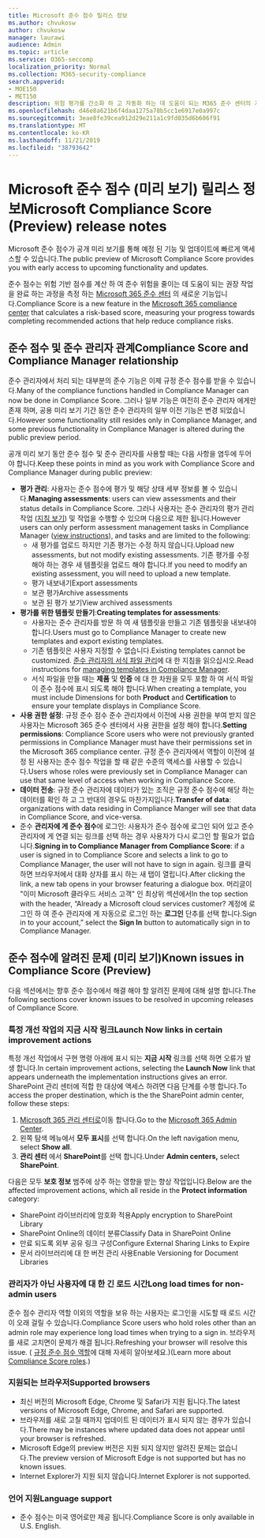```yaml
---
title: Microsoft 준수 점수 릴리스 정보
ms.author: chvukosw
author: chvukosw
manager: laurawi
audience: Admin
ms.topic: article
ms.service: O365-seccomp
localization_priority: Normal
ms.collection: M365-security-compliance
search.appverid:
- MOE150
- MET150
description: 위험 평가를 간소화 하 고 자동화 하는 데 도움이 되는 M365 준수 센터의 기능인 Microsoft 준수 점수 (미리 보기)에 대 한 릴리스 정보 및 알려진 문제
ms.openlocfilehash: d46e8a621b6f4daa1275a78b5cc1e6917e0a997c
ms.sourcegitcommit: 3eae8fe39cea912d29e211a1c9fd035d6b606f91
ms.translationtype: MT
ms.contentlocale: ko-KR
ms.lasthandoff: 11/21/2019
ms.locfileid: "38793642"
---
```

# <a name="microsoft-compliance-score-preview-release-notes"></a><span data-ttu-id="81ded-103">Microsoft 준수 점수 (미리 보기) 릴리스 정보</span><span class="sxs-lookup"><span data-stu-id="81ded-103">Microsoft Compliance Score (Preview) release notes</span></span>

<span data-ttu-id="81ded-104">Microsoft 준수 점수가 공개 미리 보기를 통해 예정 된 기능 및 업데이트에 빠르게 액세스할 수 있습니다.</span><span class="sxs-lookup"><span data-stu-id="81ded-104">The public preview of Microsoft Compliance Score provides you with early access to upcoming functionality and updates.</span></span>

<span data-ttu-id="81ded-105">준수 점수는 위험 기반 점수를 계산 하 여 준수 위험을 줄이는 데 도움이 되는 권장 작업을 완료 하는 과정을 측정 하는 [Microsoft 365 준수 센터](microsoft-365-compliance-center.md) 의 새로운 기능입니다.</span><span class="sxs-lookup"><span data-stu-id="81ded-105">Compliance Score is a new feature in the [Microsoft 365 compliance center](microsoft-365-compliance-center.md) that calculates a risk-based score, measuring your progress towards completing recommended actions that help reduce compliance risks.</span></span>

## <a name="compliance-score-and-compliance-manager-relationship"></a><span data-ttu-id="81ded-106">준수 점수 및 준수 관리자 관계</span><span class="sxs-lookup"><span data-stu-id="81ded-106">Compliance Score and Compliance Manager relationship</span></span>

<span data-ttu-id="81ded-107">준수 관리자에서 처리 되는 대부분의 준수 기능은 이제 규정 준수 점수를 받을 수 있습니다.</span><span class="sxs-lookup"><span data-stu-id="81ded-107">Many of the compliance functions handled in Compliance Manager can now be done in Compliance Score.</span></span> <span data-ttu-id="81ded-108">그러나 일부 기능은 여전히 준수 관리자 에게만 존재 하며, 공용 미리 보기 기간 동안 준수 관리자의 일부 이전 기능은 변경 되었습니다.</span><span class="sxs-lookup"><span data-stu-id="81ded-108">However some functionality still resides only in Compliance Manager, and some previous functionality in Compliance Manager is altered during the public preview period.</span></span> 

<span data-ttu-id="81ded-109">공개 미리 보기 동안 준수 점수 및 준수 관리자를 사용할 때는 다음 사항을 염두에 두어야 합니다.</span><span class="sxs-lookup"><span data-stu-id="81ded-109">Keep these points in mind as you work with Compliance Score and Compliance Manager during public preview:</span></span>

- <span data-ttu-id="81ded-110">**평가 관리**: 사용자는 준수 점수에 평가 및 해당 상태 세부 정보를 볼 수 있습니다.</span><span class="sxs-lookup"><span data-stu-id="81ded-110">**Managing assessments**: users can view assessments and their status details in Compliance Score.</span></span> <span data-ttu-id="81ded-111">그러나 사용자는 준수 관리자의 평가 관리 작업 ([지침 보기](working-with-compliance-manager.md#assessments)) 및 작업을 수행할 수 있으며 다음으로 제한 됩니다.</span><span class="sxs-lookup"><span data-stu-id="81ded-111">However users can only perform assessment management tasks in Compliance Manager ([view instructions](working-with-compliance-manager.md#assessments)), and tasks and are limited to the following:</span></span>
    - <span data-ttu-id="81ded-112">새 평가를 업로드 하지만 기존 평가는 수정 하지 않습니다.</span><span class="sxs-lookup"><span data-stu-id="81ded-112">Upload new assessments, but not modify existing assessments.</span></span> <span data-ttu-id="81ded-113">기존 평가를 수정 해야 하는 경우 새 템플릿을 업로드 해야 합니다.</span><span class="sxs-lookup"><span data-stu-id="81ded-113">If you need to modify an existing assessment, you will need to upload a new template.</span></span>
    - <span data-ttu-id="81ded-114">평가 내보내기</span><span class="sxs-lookup"><span data-stu-id="81ded-114">Export assessments</span></span>
    - <span data-ttu-id="81ded-115">보관 평가</span><span class="sxs-lookup"><span data-stu-id="81ded-115">Archive assessments</span></span>
    - <span data-ttu-id="81ded-116">보관 된 평가 보기</span><span class="sxs-lookup"><span data-stu-id="81ded-116">View archived assessments</span></span>
 - <span data-ttu-id="81ded-117">**평가를 위한 템플릿 만들기**:</span><span class="sxs-lookup"><span data-stu-id="81ded-117">**Creating templates for assessments**:</span></span> 
   - <span data-ttu-id="81ded-118">사용자는 준수 관리자를 방문 하 여 새 템플릿을 만들고 기존 템플릿을 내보내야 합니다.</span><span class="sxs-lookup"><span data-stu-id="81ded-118">Users must go to Compliance Manager to create new templates and export existing templates.</span></span> 
   - <span data-ttu-id="81ded-119">기존 템플릿은 사용자 지정할 수 없습니다.</span><span class="sxs-lookup"><span data-stu-id="81ded-119">Existing templates cannot be customized.</span></span> <span data-ttu-id="81ded-120">[준수 관리자의 서식 파일 관리](working-with-compliance-manager.md#templates)에 대 한 지침을 읽으십시오.</span><span class="sxs-lookup"><span data-stu-id="81ded-120">Read instructions for [managing templates in Compliance Manager](working-with-compliance-manager.md#templates).</span></span>
   - <span data-ttu-id="81ded-121">서식 파일을 만들 때는 **제품** 및 **인증** 에 대 한 차원을 모두 포함 하 여 서식 파일이 준수 점수에 표시 되도록 해야 합니다.</span><span class="sxs-lookup"><span data-stu-id="81ded-121">When creating a template, you must include Dimensions for both **Product** and **Certification** to ensure your template displays in Compliance Score.</span></span>
 - <span data-ttu-id="81ded-122">**사용 권한 설정**: 규정 준수 점수 준수 관리자에서 이전에 사용 권한을 부여 받지 않은 사용자는 Microsoft 365 준수 센터에서 사용 권한을 설정 해야 합니다.</span><span class="sxs-lookup"><span data-stu-id="81ded-122">**Setting permissions**: Compliance Score users who were not previously granted permissions in Compliance Manager must have their permissions set in the Microsoft 365 compliance center.</span></span> <span data-ttu-id="81ded-123">규정 준수 관리자에서 역할이 이전에 설정 된 사용자는 준수 점수 작업을 할 때 같은 수준의 액세스를 사용할 수 있습니다.</span><span class="sxs-lookup"><span data-stu-id="81ded-123">Users whose roles were previously set in Compliance Manager can use that same level of access when working in Compliance Score.</span></span>
- <span data-ttu-id="81ded-124">**데이터 전송**: 규정 준수 관리자에 데이터가 있는 조직은 규정 준수 점수에 해당 하는 데이터를 확인 하 고 그 반대의 경우도 마찬가지입니다.</span><span class="sxs-lookup"><span data-stu-id="81ded-124">**Transfer of data**: organizations with data residing in Compliance Manger will see that data in Compliance Score, and vice-versa.</span></span>
- <span data-ttu-id="81ded-125">준수 **관리자에 게 준수 점수**에 로그인: 사용자가 준수 점수에 로그인 되어 있고 준수 관리자에 게 연결 되는 링크를 선택 하는 경우 사용자가 다시 로그인 할 필요가 없습니다.</span><span class="sxs-lookup"><span data-stu-id="81ded-125">**Signing in to Compliance Manager from Compliance Score**: if a user is signed in to Compliance Score and selects a link to go to Compliance Manager, the user will not have to sign in again.</span></span> <span data-ttu-id="81ded-126">링크를 클릭 하면 브라우저에서 대화 상자를 표시 하는 새 탭이 열립니다.</span><span class="sxs-lookup"><span data-stu-id="81ded-126">After clicking the link, a new tab opens in your browser featuring a dialogue box.</span></span> <span data-ttu-id="81ded-127">머리글이 "이미 Microsoft 클라우드 서비스 고객" 인 최상위 섹션에서</span><span class="sxs-lookup"><span data-stu-id="81ded-127">In the top section with the header, “Already a Microsoft cloud services customer?</span></span> <span data-ttu-id="81ded-128">계정에 로그인 하 여 준수 관리자에 게 자동으로 로그인 하는 **로그인** 단추를 선택 합니다.</span><span class="sxs-lookup"><span data-stu-id="81ded-128">Sign in to your account,” select the **Sign In** button to automatically sign in to Compliance Manager.</span></span>

## <a name="known-issues-in-compliance-score-preview"></a><span data-ttu-id="81ded-129">준수 점수에 알려진 문제 (미리 보기)</span><span class="sxs-lookup"><span data-stu-id="81ded-129">Known issues in Compliance Score (Preview)</span></span>

<span data-ttu-id="81ded-130">다음 섹션에서는 향후 준수 점수에서 해결 해야 할 알려진 문제에 대해 설명 합니다.</span><span class="sxs-lookup"><span data-stu-id="81ded-130">The following sections cover known issues to be resolved in upcoming releases of Compliance Score.</span></span>

### <a name="launch-now-links-in-certain-improvement-actions"></a><span data-ttu-id="81ded-131">특정 개선 작업의 지금 시작 링크</span><span class="sxs-lookup"><span data-stu-id="81ded-131">Launch Now links in certain improvement actions</span></span>

<span data-ttu-id="81ded-132">특정 개선 작업에서 구현 명령 아래에 표시 되는 **지금 시작** 링크를 선택 하면 오류가 발생 합니다.</span><span class="sxs-lookup"><span data-stu-id="81ded-132">In certain improvement actions, selecting the **Launch Now** link that appears underneath the implementation instructions gives an error.</span></span> <span data-ttu-id="81ded-133">SharePoint 관리 센터에 적합 한 대상에 액세스 하려면 다음 단계를 수행 합니다.</span><span class="sxs-lookup"><span data-stu-id="81ded-133">To access the proper destination, which is the the SharePoint admin center, follow these steps:</span></span>

1. <span data-ttu-id="81ded-134">[Microsoft 365 관리 센터로](https://admin.microsoft.com)이동 합니다.</span><span class="sxs-lookup"><span data-stu-id="81ded-134">Go to the [Microsoft 365 Admin Center](https://admin.microsoft.com).</span></span>
2. <span data-ttu-id="81ded-135">왼쪽 탐색 메뉴에서 **모두 표시**를 선택 합니다.</span><span class="sxs-lookup"><span data-stu-id="81ded-135">On the left navigation menu, select **Show all**.</span></span>
3. <span data-ttu-id="81ded-136">**관리 센터** 에서 **SharePoint**를 선택 합니다.</span><span class="sxs-lookup"><span data-stu-id="81ded-136">Under **Admin centers,** select **SharePoint**.</span></span>

<span data-ttu-id="81ded-137">다음은 모두 **보호 정보** 범주에 상주 하는 영향을 받는 향상 작업입니다.</span><span class="sxs-lookup"><span data-stu-id="81ded-137">Below are the affected improvement actions, which all reside in the **Protect information** category:</span></span>
  - <span data-ttu-id="81ded-138">SharePoint 라이브러리에 암호화 적용</span><span class="sxs-lookup"><span data-stu-id="81ded-138">Apply encryption to SharePoint Library</span></span>
  - <span data-ttu-id="81ded-139">SharePoint Online의 데이터 분류</span><span class="sxs-lookup"><span data-stu-id="81ded-139">Classify Data in SharePoint Online</span></span>
  - <span data-ttu-id="81ded-140">만료 되도록 외부 공유 링크 구성</span><span class="sxs-lookup"><span data-stu-id="81ded-140">Configure External Sharing Links to Expire</span></span>
  - <span data-ttu-id="81ded-141">문서 라이브러리에 대 한 버전 관리 사용</span><span class="sxs-lookup"><span data-stu-id="81ded-141">Enable Versioning for Document Libraries</span></span>

### <a name="long-load-times-for-non-admin-users"></a><span data-ttu-id="81ded-142">관리자가 아닌 사용자에 대 한 긴 로드 시간</span><span class="sxs-lookup"><span data-stu-id="81ded-142">Long load times for non-admin users</span></span>
<span data-ttu-id="81ded-143">준수 점수 관리자 역할 이외의 역할을 보유 하는 사용자는 로그인을 시도할 때 로드 시간이 오래 걸릴 수 있습니다.</span><span class="sxs-lookup"><span data-stu-id="81ded-143">Compliance Score users who hold roles other than an admin role may experience long load times when trying to a sign in.</span></span> <span data-ttu-id="81ded-144">브라우저를 새로 고치면이 문제가 해결 됩니다.</span><span class="sxs-lookup"><span data-stu-id="81ded-144">Refreshing your browser will resolve this issue.</span></span> <span data-ttu-id="81ded-145">( [규정 준수 점수 역할](compliance-score-setup.md#set-user-permissions-and-assign-roles)에 대해 자세히 알아보세요.)</span><span class="sxs-lookup"><span data-stu-id="81ded-145">(Learn more about [Compliance Score roles](compliance-score-setup.md#set-user-permissions-and-assign-roles).)</span></span>

### <a name="supported-browsers"></a><span data-ttu-id="81ded-146">지원되는 브라우저</span><span class="sxs-lookup"><span data-stu-id="81ded-146">Supported browsers</span></span>

- <span data-ttu-id="81ded-147">최신 버전의 Microsoft Edge, Chrome 및 Safari가 지원 됩니다.</span><span class="sxs-lookup"><span data-stu-id="81ded-147">The latest versions of Microsoft Edge, Chrome, and Safari are supported.</span></span>
- <span data-ttu-id="81ded-148">브라우저를 새로 고칠 때까지 업데이트 된 데이터가 표시 되지 않는 경우가 있습니다.</span><span class="sxs-lookup"><span data-stu-id="81ded-148">There may be instances where updated data does not appear until your browser is refreshed.</span></span>
- <span data-ttu-id="81ded-149">Microsoft Edge의 preview 버전은 지원 되지 않지만 알려진 문제는 없습니다.</span><span class="sxs-lookup"><span data-stu-id="81ded-149">The preview version of Microsoft Edge is not supported but has no known issues.</span></span>
- <span data-ttu-id="81ded-150">Internet Explorer가 지원 되지 않습니다.</span><span class="sxs-lookup"><span data-stu-id="81ded-150">Internet Explorer is not supported.</span></span>
 
### <a name="language-support"></a><span data-ttu-id="81ded-151">언어 지원</span><span class="sxs-lookup"><span data-stu-id="81ded-151">Language support</span></span>

- <span data-ttu-id="81ded-152">준수 점수는 미국 영어로만 제공 됩니다.</span><span class="sxs-lookup"><span data-stu-id="81ded-152">Compliance Score is only available in U.S. English.</span></span>